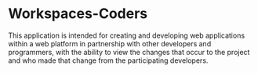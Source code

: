 # Workspaces-Coders
This application is intended for creating and developing web applications within a web platform in partnership with other developers and programmers, with the ability to view the changes that occur to the project and who made that change from the participating developers.
